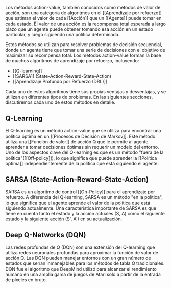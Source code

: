 
Los métodos action-value, también conocidos como métodos de valor de acción, son una categoría de algoritmos en el  [[Aprendizaje por refuerzo]] que estiman el valor de cada [[Acción]] que un [[Agente]] puede tomar en cada estado. El valor de una acción es la recompensa total esperada a largo plazo que un agente puede obtener tomando esa acción en un estado particular, y luego siguiendo una política determinada.

Estos métodos se utilizan para resolver problemas de decisión secuencial, donde un agente tiene que tomar una serie de decisiones con el objetivo de maximizar su recompensa total. Los métodos action-value forman la base de muchos algoritmos de aprendizaje por refuerzo, incluyendo:

- [[Q-learning]]
- [[SARSA]] (State-Action-Reward-State-Action)
- [[Aprendizaje Profundo por Refuerzo (DRL)]]

Cada uno de estos algoritmos tiene sus propias ventajas y desventajas, y se utilizan en diferentes tipos de problemas. En las siguientes secciones, discutiremos cada uno de estos métodos en detalle.


## Q-Learning

El Q-learning es un método action-value que se utiliza para encontrar una política óptima en un [[Procesos de Decisión de Markov]]. Este método utiliza una [[Función de valor]] de acción Q que le permite al agente aprender a tomar decisiones óptimas sin requerir un modelo del entorno. Uno de los aspectos clave del Q-learning es que es un método "fuera de la política"([[Off-policy]]), lo que significa que puede aprender la [[Política optima]] independientemente de la política que está siguiendo el agente.

## SARSA (State-Action-Reward-State-Action)

SARSA es un algoritmo de control [[On-Policy]] para el aprendizaje por refuerzo. A diferencia del Q-learning, SARSA es un método "en la política", lo que significa que el agente aprende el valor de la política que está siguiendo actualmente. Una característica importante de SARSA es que tiene en cuenta tanto el estado y la acción actuales (S, A) como el siguiente estado y la siguiente acción (S', A') en su actualización.

## Deep Q-Networks (DQN)

Las redes profundas de Q (DQN) son una extensión del Q-learning que utiliza redes neuronales profundas para aproximar la función de valor de acción Q. Las DQN pueden manejar entornos con un gran número de estados que serían inmanejables para los métodos de tabla Q tradicionales. DQN fue el algoritmo que DeepMind utilizó para alcanzar el rendimiento humano en una amplia gama de juegos de Atari solo a partir de la entrada de píxeles en bruto.

